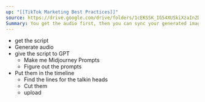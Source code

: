 ```yaml
---
up: "[[TikTok Marketing Best Practices]]"
source: https://drive.google.com/drive/folders/1cEKSSK_IG54XUSkiXzaInZDKQsKtY1IR
Summary: You get the audio first, then you can sync your generated image talking head audio through the d-id platform
---
```

- get the script
- Generate audio
-  give the script to GPT
	- Make me Midjourney Prompts
	- Figure out the prompts
- Put them in the timeline
	- Find the lines for the talkin heads
	- Cut them
	- upload 